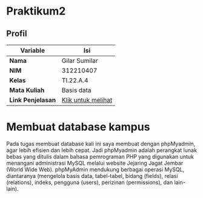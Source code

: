 # Praktikum2

## Profil
| Variable | Isi |
| -------- | --- |
| **Nama** | Gilar Sumilar |
| **NIM** | 312210407 |
| **Kelas** | TI.22.A.4 |
| **Mata Kuliah** | Basis data |
| **Link Penjelasan** | [Klik untuk melihat](https://view.officeapps.live.com/op/view.aspx?src=https%3A%2F%2Fraw.githubusercontent.com%2FGilarSumilar%2FPraktikum2%2Fmain%2FPenjelasan%2520pembuatan%2520.docx&wdOrigin=BROWSELINK) |

# Membuat database kampus

Pada tugas membuat database kali ini saya membuat dengan phpMyadmin, agar lebih efisien dan lebih cepat. 
Jadi phpMyadmin adalah perangkat lunak bebas yang ditulis dalam bahasa pemrograman PHP yang digunakan untuk menangani administrasi MySQL melalui website Jejaring Jagat Jembar (World Wide Web). phpMyAdmin mendukung berbagai operasi MySQL, diantaranya (mengelola basis data, tabel-tabel, bidang (fields), relasi (relations), indeks, pengguna (users), perizinan (permissions), dan lain-lain).
